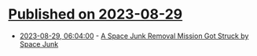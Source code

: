 # [Published on 2023-08-29](index.md)

* [2023-08-29, 06:04:00](https://soylentnews.org/article.pl?sid=23/08/28/0046214&from=rss) - [A Space Junk Removal Mission Got Struck by Space Junk](https://soylentnews.org/article.pl?sid=23/08/28/0046214&from=rss)
